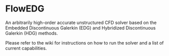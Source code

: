 # FlowEDG
An arbitrarily high-order accurate unstructured CFD solver based on the Embedded Discontinuous Galerkin (EDG) and Hybridized Discontinuous Galerkin (HDG) methods.

Please refer to the wiki for instructions on how to run the solver and a list of current capabilities.
